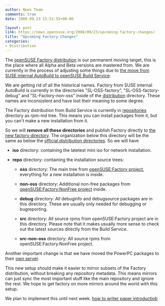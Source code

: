 ```yaml
---
author: News Team
comments: true
date: 2008-09-23 15:52:55+00:00

layout: post
link: https://news.opensuse.org/2008/09/23/upcoming-factory-changes/
title: "Upcoming Factory Changes"
categories:
- Distribution
---
```

The [openSUSE Factory distribution](http://en.opensuse.org/Factory) is our permanent moving target, this is the place where all Alpha and Beta versions are mastered from. We are currently in the process of adjusting some things due to [the move from SUSE internal AutoBuild to openSUSE Build Service](https://news.opensuse.org/2008/09/22/obs-did-it/):

We are getting rid of all the historical names. Factory from SUSE internal AutoBuild is currently in the directories "SL-OSS-factory", "SL-OSS-factory-debug" and "SL-Factory-non-oss" inside of the [distribution](http://download.opensuse.org/distribution/) directory. These names are inconsistent and have lost their meaning to some degree.

The Factory distribution from Build Service is currently in [repositories](http://download.opensuse.org/repositories/openSUSE:/Factory/) directory as rpm-md tree. This means you can install packages from it, but you can't make a new installation from it.

So we will **remove all these directories** and publish Factory directly to [the new factory directory](http://download.opensuse.org/factory/). The organization below this directory will be the same as below the [official distribution directories](http://download.opensuse.org/distribution/11.0/). So we will have



	
  * **iso** directory: containing the latetest mini iso for network installation.

	
  * **repo** directory: containing the installation source trees:

	
    * **oss** directory: The main tree from [openSUSE:Factory project](https://build.opensuse.org/project/show?project=openSUSE%3AFactory), everything for a new installation is inside.

	
    * **non-oss** directory: Additional non-free packages from [openSUSE:Factory:NonFree project](https://build.opensuse.org/project/show?project=openSUSE%3AFactory%3A) inside.

	
    * **debug** directory: All debuginfo and debugsource packages are in this directory. These are usually only needed for debugging or bugreporting.

	
    * **src** directory: All source rpms from openSUSE:Factory project are in this directory. Please note that it makes usually more sense to check out the latest sources directly from the Build Service.

	
    * **src-non-oss** directory: All source rpms from openSUSE:Factory:NonFree project.





Another important change is that we have moved the PowerPC packages to their [own server](http://powerpc.opensuse.org).

This new setup should make it easier to mirror subsets of the Factory distribution, without breaking any repository metadata. This means mirrors can just sync the most important stuff like the main repository and ignore the rest. We hope to get factory on more mirrors around the world with this setup.

We plan to implement this until next week. [how to writer paper introductiob](https://paper-writer.org/)		
